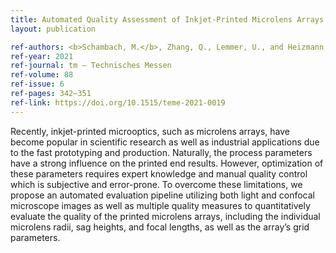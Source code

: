 ```yaml
---
title: Automated Quality Assessment of Inkjet-Printed Microlens Arrays
layout: publication

ref-authors: <b>Schambach, M.</b>, Zhang, Q., Lemmer, U., and Heizmann, M.
ref-year: 2021
ref-journal: tm – Technisches Messen
ref-volume: 88
ref-issue: 6
ref-pages: 342–351
ref-link: https://doi.org/10.1515/teme-2021-0019
---
```


Recently, inkjet-printed microoptics, such as microlens arrays, have become popular in scientific research as well as industrial applications due to the fast prototyping and production. Naturally, the process parameters have a strong influence on the printed end results. However, optimization of these parameters requires expert knowledge and manual quality control which is subjective and error-prone. To overcome these limitations, we propose an automated evaluation pipeline utilizing both light and confocal microscope images as well as multiple quality measures to quantitatively evaluate the quality of the printed microlens arrays, including the individual microlens radii, sag heights, and focal lengths, as well as the array’s grid parameters.
